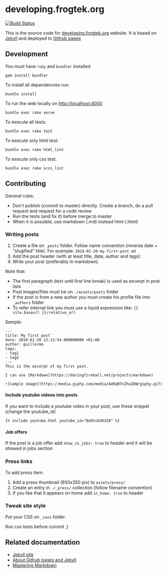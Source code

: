 # developing.frogtek.org
[![Build Status](https://travis-ci.org/Frogtek/developing-site.svg)](https://travis-ci.org/Frogtek/developing-site)

This is the source code for [developing.frogtek.org](http://developing.frogtek.org) website.
It is based on [Jekyll](https://jekyllrb.com/) and deployed to [Github pages](https://pages.github.com)

## Development

You must have `ruby` and `bundler` installed

```
gem install bundler
```

To install all dependencies run:

```
bundle install
```

To run the web locally on [http://localhost:4000](http://localhost:4000)

```
bundle exec rake serve
```

To execute all tests:

```
bundle exec rake test
```

To execute only html test:

```
bundle exec rake html_lint
```

To execute only css test:

```
bundle exec rake scss_lint
```

## Contributing

General rules:

- Don't publish (commit to master) directly. Create a branch, do a pull request and request for a code review
- Run the tests (and fix it) before merge to master
- When it is possible, use markdown (.md) instead html (.html)

### Writing posts

2. Create a file on `_posts` folder. Follow name convention (reverse date + "slugified" title). For example: `2018-01-20-my-first-post.md`
3. Add the post header (with at least title, date, author and tags):
4. Write your post (preferably in markdown)

Note that:
 
- The first paragraph (text until first line break) is used as excerpt in post lists
- Post images/files must be on `./assets/posts` folder
- If the post is from a new author you must create his profile file into `_authors` folder
- To refer internal link you must use a liquid expression like: `{{ site.baseurl }}/relative_url`

Sample:
    
    ---
    title: My first post`
    date: 2018-01-20 13:13:54.000000000 +01:00
    author: guillermo
    tags:
    - tag1
    - tag2
    ---
    This is the excerpt of my first post.
    
    I can use [Markdown](https://daringfireball.net/projects/markdown)
    
    ![sample image](https://media.giphy.com/media/A49qRTnZhaZDW/giphy.gif)

#### Include youtube videos into posts

If you want to include a youtube video in your post, use these snippet (change the youtube_id)

```
{% include youtube.html youtube_id="BoDtuEUO328" %}
```

#### Job offers

If the post is a job offer add `show_in_jobs: true` to header and it will be showed in jobs section

### Press links

To add press item:

1. Add a press thumbnail (650x350 pix) to `assets/press/`
2. Create an entry in `./_press/` collection (follow filename convention)
3. If you like that it appears on home add `in_home: true` to header

### Tweak site style

Put your CSS on `_sass` folder. 

Run css tests before commit ;)

## Related documentation

- [Jekyll site](https://jekyllrb.com/docs/)
- [About Github pages and Jekyll](https://help.github.com/articles/about-github-pages-and-jekyll/)
- [Mastering Markdown](https://guides.github.com/features/mastering-markdown/)